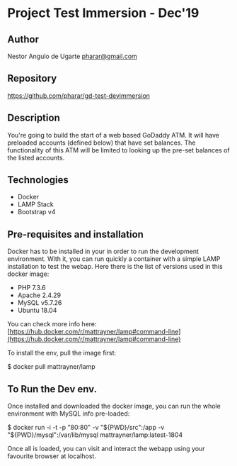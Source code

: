 # Project Test Immersion - Dec'19

## Author
Nestor Angulo de Ugarte <pharar@gmail.com>
## Repository 
https://github.com/pharar/gd-test-devimmersion

## Description
You're going to build the start of a web based GoDaddy ATM. It will have preloaded accounts (defined below) that have set balances. The functionality of this ATM will be limited to looking up the pre-set balances of the listed accounts. 

## Technologies
- Docker
- LAMP Stack
- Bootstrap v4

## Pre-requisites and installation
Docker has to be installed in your in order to run the development environment. With it, you can run quickly a container with a simple LAMP installation to test the webap. Here there is the list of versions used in this docker image: 
 - PHP 7.3.6 
 - Apache 2.4.29
 - MySQL v5.7.26
 - Ubuntu 18.04

You can check more info here: [https://hub.docker.com/r/mattrayner/lamp#command-line](https://hub.docker.com/r/mattrayner/lamp#command-line)

To install the env, pull the image first:

$ docker pull mattrayner/lamp

## To Run the Dev env.
Once installed and downloaded the docker image, you can run the whole environment with MySQL info pre-loaded: 

$ docker run -i -t -p "80:80" -v "${PWD}/src":/app -v "${PWD}/mysql":/var/lib/mysql mattrayner/lamp:latest-1804

Once all is loaded, you can visit and interact the webapp using your favourite browser at localhost.